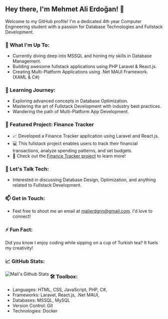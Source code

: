 ## Hey there, I'm Mehmet Ali Erdoğan! 👋

Welcome to my GitHub profile! I'm a dedicated 4th year Computer Engineering student with a passion for Database Technologies and Fullstack Development. 

### 🚀 What I'm Up To:
- Currently diving deep into MSSQL and honing my skills in Database Management.
- Building awesome fullstack applications using PHP Laravel & React.js.
- Creating Multi-Platform Applications using .Net MAUI Framework. (XAML & C#)

### 🌱 Learning Journey:
- Exploring advanced concepts in Database Optimization.
- Mastering the art of Fullstack Development with industry best practices.
- Wandering the path of Multi-Platform App Development. 

### 💼 Featured Project: Finance Tracker
- 📈 Developed a Finance Tracker application using Laravel and React.js.
- 💻 This fullstack project enables users to track their financial transactions, analyze spending patterns, and set budgets.
- 🚀 Check out the [Finance Tracker project](https://github.com/MaliErdgn/finance-tracker-project) to learn more!

### 💬 Let's Talk Tech:
- Interested in discussing Database Design, Optimization, and anything related to Fullstack Development.

### 📫 Get in Touch:
- Feel free to shoot me an email at malierdgnn@gmail.com. I'd love to connect!

### ⚡ Fun Fact:
Did you know I enjoy coding while sipping on a cup of Turkish tea? It fuels my creativity!

### 📈 GitHub Stats:
<img align="left" alt="Mali's Github Stats" src="https://vercel.live/link/github-readme-stats-c449-malierdgns-projects.vercel.app?via=project-dashboard-alias-list&p=1/api?username=malierdgn" />

### 🛠️ Toolbox:
- Languages: HTML, CSS, JavaScript, PHP, C#,
- Frameworks: Laravel, React.js, .Net MAUI,
- Databases: MSSQL, MySQL
- Version Control: Git
- Technologies: Docker

<!---
MaliErdgn/MaliErdgn is a ✨ special ✨ repository because its `README.md` (this file) appears on your GitHub profile.
You can click the Preview link to take a look at your changes.
--->
